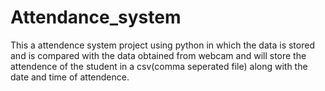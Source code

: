 # Attendance_system
This a attendence system project using python in which the data is stored and is compared with the data obtained from webcam and will store the attendence of the student in a csv(comma seperated file) along with the date and time of attendence.
